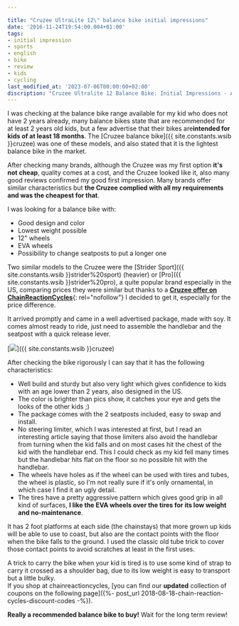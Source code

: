 ```yaml
---

title: "Cruzee UltraLite 12\" balance bike initial impressions"
date: '2016-11-24T19:54:00.004+01:00'
tags:
- initial impression
- sports
- english
- bike
- review
- kids
- cycling
last_modified_at: '2023-07-06T00:00:00+02:00'
discription: "Cruzee Ultralite 12 Balance Bike: Initial Impressions - An initial review and impressions of the Cruzee Ultralite 12 balance bike."
---
```


I was checking at the balance bike range available for my kid who does not have 2 years already, many balance bikes state that are recommended for at least 2 years old kids, but a few advertise that their bikes are**intended for kids of at least 18 months**. The [Cruzee balance bike]({{ site.constants.wsib }}cruzee) was one of these models, and also stated that it is the lightest balance bike in the market.  
  
After checking many brands, although the Cruzee was my first option **it's not cheap**, quality comes at a cost, and the Cruzee looked like it, also many good reviews confirmed my good first impression. Many brands offer similar characteristics but **the Cruzee complied with all my requirements and was the cheapest for that**.  
  
I was looking for a balance bike with:  

* Good design and color
* Lowest weight possible
* 12" wheels
* EVA wheels
* Possibility to change seatposts to put a longer one

Two similar models to the Cruzee were the [Strider Sport]({{ site.constants.wsib }}strider%20sport) (heavier) or [Pro]({{ site.constants.wsib }}strider%20pro), a quite popular brand especially in the US, comparing prices they were similar but thanks to a [**Cruzee offer on ChainReactionCycles**](https://ad.zanox.com/ppc/?37368613C2015662025T&ULP=%5b%5bhttps://www.chainreactioncycles.com/es/es/bicicleta-de-equilibrio-cruzee/rp-prod124802%5d%5d){: rel="nofollow"} I decided to get it, especially for the price difference.  
  
It arrived promptly and came in a well advertised package, made with soy. It comes almost ready to ride, just need to assemble the handlebar and the seatpost with a quick release lever.  
  
[![](https://4.bp.blogspot.com/-zuWMDIi_2WM/WDc3T505BII/AAAAAAAAA5U/Z8kUJGdH_tU-SC-f_-hAxnxM3vHSe6G7wCLcB/s320/cruzee.jpg)]({{ site.constants.wsib }}cruzee)

After checking the bike rigorously I can say that it has the following characteristics:  
  
* Well build and sturdy but also very light which gives confidence to kids with an age lower than 2 years, also designed in the US.
* The color is brighter than pics show, it catches your eye and gets the looks of the other kids ;)
* The package comes with the 2 seatposts included, easy to swap and install.
* No steering limiter, which I was interested at first, but I read an interesting article saying that those limiters also avoid the handlebar from turning when the kid falls and on most cases hit the chest of the kid with the handlebar end. This I could check as my kid fell many times but the handlebar hits flat on the floor so no possible hit with the handlebar.
* The wheels have holes as if the wheel can be used with tires and tubes, the wheel is plastic, so I'm not really sure if it's only ornamental, in which case I find it an ugly detail.
* The tires have a pretty aggressive pattern which gives good grip in all kind of surfaces, **I like the EVA wheels over the tires for its low weight and no-maintenance**.

It has 2 foot platforms at each side (the chainstays) that more grown up kids will be able to use to coast, but also are the contact points with the floor when the bike falls to the ground. I used the classic old tube trick to cover those contact points to avoid scratches at least in the first uses.

A trick to carry the bike when your kid is tired is to use some kind of strap to carry it crossed as a shoulder bag, due to its low weight is easy to transport but a little bulky.  
If you shop at chainreactioncycles, [you can find our **updated** collection of coupons on the following page]({%- post_url 2018-08-18-chain-reaction-cycles-discount-codes -%}).

**Really a recommended balance bike to buy!** Wait for the long term review!
